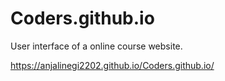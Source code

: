 # Coders.github.io
User interface of a online course website.

https://anjalinegi2202.github.io/Coders.github.io/
